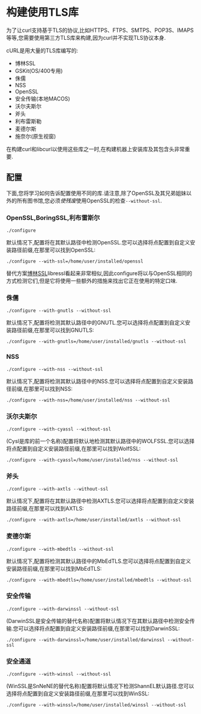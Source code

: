 
# 构建使用TLS库

为了让curl支持基于TLS的协议,比如HTTPS、FTPS、SMTPS、POP3S、IMAPS等等,您需要使用第三方TLS库来构建,因为curl并不实现TLS协议本身.

cURL是用大量的TLS库编写的:

-   博林SSL
-   GSKit(OS/400专用)
-   侏儒
-   NSS
-   OpenSSL
-   安全传输(本地MACOS)
-   沃尔夫斯尔
-   斧头
-   利布雷斯勒
-   麦德尔斯
-   施奈尔(原生视窗)

在构建curl和libcurl以使用这些库之一时,在构建机器上安装库及其包含头非常重要.

## 配置

下面,您将学习如何告诉配置使用不同的库.请注意,除了OpenSSL及其兄弟姐妹以外的所有图书馆,您必须*使残废*使用OpenSSL的检查`--without-ssl`.

### OpenSSL,BoringSSL,利布雷斯尔

```
./configure
```

默认情况下,配置将在其默认路径中检测OpenSSL.您可以选择将点配置到自定义安装路径前缀,在那里可以找到OpenSSL:

```
./configure --with-ssl=/home/user/installed/openssl
```

替代方案[博林SSL](building-boringssl.md)libressl看起来非常相似,因此configure将以与OpenSSL相同的方式检测它们,但是它将使用一些额外的措施来找出它正在使用的特定口味.

### 侏儒

```
./configure --with-gnutls --without-ssl
```

默认情况下,配置将检测其默认路径中的GNUTL.您可以选择将点配置到自定义安装路径前缀,在那里可以找到GNUTLS:

```
./configure --with-gnutls=/home/user/installed/gnutls --without-ssl
```

### NSS

```
./configure --with-nss --without-ssl
```

默认情况下,配置将检测其默认路径中的NSS.您可以选择将点配置到自定义安装路径前缀,在那里可以找到NSS:

```
./configure --with-nss=/home/user/installed/nss --without-ssl
```

### 沃尔夫斯尔

```
./configure --with-cyassl --without-ssl
```

(Cysl是库的前一个名称)配置将默认地检测其默认路径中的WOLFSSL.您可以选择将点配置到自定义安装路径前缀,在那里可以找到WolfSSL:

```
./configure --with-cyassl=/home/user/installed/nss --without-ssl
```

### 斧头

```
./configure --with-axtls --without-ssl
```

默认情况下,配置将在其默认路径中检测AXTLS.您可以选择将点配置到自定义安装路径前缀,在那里可以找到AXTLS:

```
./configure --with-axtls=/home/user/installed/axtls --without-ssl
```

### 麦德尔斯

```
./configure --with-mbedtls --without-ssl
```

默认情况下,配置将检测其默认路径中的MbEdTLS.您可以选择将点配置到自定义安装路径前缀,在那里可以找到MbEdTLS:

```
./configure --with-mbedtls=/home/user/installed/mbedtls --without-ssl
```

### 安全传输

```
./configure --with-darwinssl --without-ssl
```

(DarwinSSL是安全传输的替代名称)配置将默认情况下在其默认路径中检测安全传输.您可以选择将点配置到自定义安装路径前缀,在那里可以找到DarwinSSL:

```
./configure --with-darwinssl=/home/user/installed/darwinssl --without-ssl
```

### 安全通道

```
./configure --with-winssl --without-ssl
```

(WinSSL是SnNeNE的替代名称)配置将默认情况下检测ShannEL默认路径.您可以选择将点配置到自定义安装路径前缀,在那里可以找到WinSSL:

```
./configure --with-winssl=/home/user/installed/winssl --without-ssl
```
